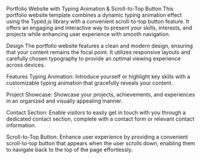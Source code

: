 Portfolio Website with Typing Animation & Scroll-to-Top Button
This portfolio website template combines a dynamic typing animation effect using the Typed.js library with a convenient scroll-to-top button feature. It offers an engaging and interactive way to present your skills, interests, and projects while enhancing user experience with smooth navigation.

Design
The portfolio website features a clean and modern design, ensuring that your content remains the focal point. It utilizes responsive layouts and carefully chosen typography to provide an optimal viewing experience across devices.

Features
Typing Animation: Introduce yourself or highlight key skills with a customizable typing animation that gracefully reveals your content.

Project Showcase: Showcase your projects, achievements, and experiences in an organized and visually appealing manner.

Contact Section: Enable visitors to easily get in touch with you through a dedicated contact section, complete with a contact form or relevant contact information.

Scroll-to-Top Button: Enhance user experience by providing a convenient scroll-to-top button that appears when the user scrolls down, enabling them to navigate back to the top of the page effortlessly.
